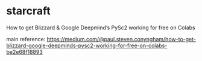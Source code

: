 # starcraft
How to get Blizzard &amp; Google Deepmind’s PySc2 working for free on Colabs

main reference:
  https://medium.com/@paul.steven.conyngham/how-to-get-blizzard-google-deepminds-pysc2-working-for-free-on-colabs-be2e68f18893

## 
